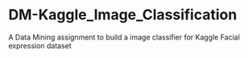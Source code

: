 # DM-Kaggle_Image_Classification
A Data Mining assignment to build a image classifier for Kaggle Facial expression dataset
